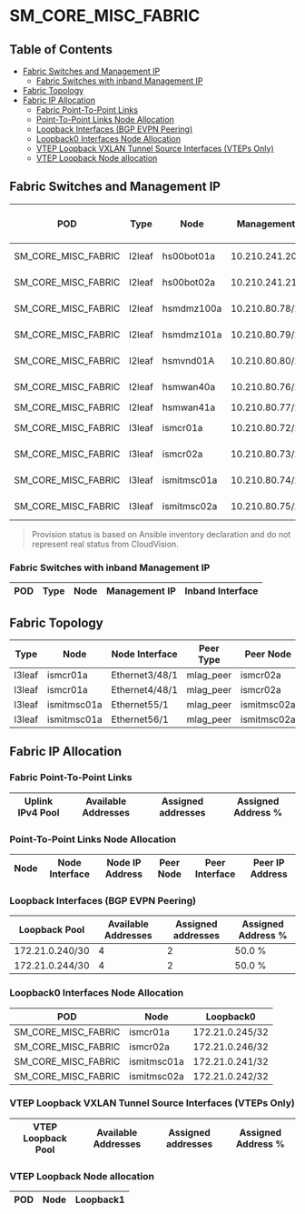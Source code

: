 # SM_CORE_MISC_FABRIC

## Table of Contents

- [Fabric Switches and Management IP](#fabric-switches-and-management-ip)
  - [Fabric Switches with inband Management IP](#fabric-switches-with-inband-management-ip)
- [Fabric Topology](#fabric-topology)
- [Fabric IP Allocation](#fabric-ip-allocation)
  - [Fabric Point-To-Point Links](#fabric-point-to-point-links)
  - [Point-To-Point Links Node Allocation](#point-to-point-links-node-allocation)
  - [Loopback Interfaces (BGP EVPN Peering)](#loopback-interfaces-bgp-evpn-peering)
  - [Loopback0 Interfaces Node Allocation](#loopback0-interfaces-node-allocation)
  - [VTEP Loopback VXLAN Tunnel Source Interfaces (VTEPs Only)](#vtep-loopback-vxlan-tunnel-source-interfaces-vteps-only)
  - [VTEP Loopback Node allocation](#vtep-loopback-node-allocation)

## Fabric Switches and Management IP

| POD | Type | Node | Management IP | Platform | Provisioned in CloudVision | Serial Number |
| --- | ---- | ---- | ------------- | -------- | -------------------------- | ------------- |
| SM_CORE_MISC_FABRIC | l2leaf | hs00bot01a | 10.210.241.20/21 | 722XP | Not Available | - |
| SM_CORE_MISC_FABRIC | l2leaf | hs00bot02a | 10.210.241.21/21 | 722XP | Not Available | - |
| SM_CORE_MISC_FABRIC | l2leaf | hsmdmz100a | 10.210.80.78/21 | 722XP | Not Available | - |
| SM_CORE_MISC_FABRIC | l2leaf | hsmdmz101a | 10.210.80.79/21 | 722XP | Not Available | HBG234001LR |
| SM_CORE_MISC_FABRIC | l2leaf | hsmvnd01A | 10.210.80.80/21 | 758 | Not Available | - |
| SM_CORE_MISC_FABRIC | l2leaf | hsmwan40a | 10.210.80.76/21 | 7280R3 | Not Available | - |
| SM_CORE_MISC_FABRIC | l2leaf | hsmwan41a | 10.210.80.77/21 | 7280R3 | Provisioned | JPA2340P4WY |
| SM_CORE_MISC_FABRIC | l3leaf | ismcr01a | 10.210.80.72/21 | 7800R3 | Not Available | - |
| SM_CORE_MISC_FABRIC | l3leaf | ismcr02a | 10.210.80.73/21 | 7800R3 | Not Available | TMO23140950 |
| SM_CORE_MISC_FABRIC | l3leaf | ismitmsc01a | 10.210.80.74/21 | 7050X3 | Not Available | - |
| SM_CORE_MISC_FABRIC | l3leaf | ismitmsc02a | 10.210.80.75/21 | 7050X3 | Not Available | JMX2329A679 |

> Provision status is based on Ansible inventory declaration and do not represent real status from CloudVision.

### Fabric Switches with inband Management IP

| POD | Type | Node | Management IP | Inband Interface |
| --- | ---- | ---- | ------------- | ---------------- |

## Fabric Topology

| Type | Node | Node Interface | Peer Type | Peer Node | Peer Interface |
| ---- | ---- | -------------- | --------- | ----------| -------------- |
| l3leaf | ismcr01a | Ethernet3/48/1 | mlag_peer | ismcr02a | Ethernet3/48/1 |
| l3leaf | ismcr01a | Ethernet4/48/1 | mlag_peer | ismcr02a | Ethernet4/48/1 |
| l3leaf | ismitmsc01a | Ethernet55/1 | mlag_peer | ismitmsc02a | Ethernet55/1 |
| l3leaf | ismitmsc01a | Ethernet56/1 | mlag_peer | ismitmsc02a | Ethernet56/1 |

## Fabric IP Allocation

### Fabric Point-To-Point Links

| Uplink IPv4 Pool | Available Addresses | Assigned addresses | Assigned Address % |
| ---------------- | ------------------- | ------------------ | ------------------ |

### Point-To-Point Links Node Allocation

| Node | Node Interface | Node IP Address | Peer Node | Peer Interface | Peer IP Address |
| ---- | -------------- | --------------- | --------- | -------------- | --------------- |

### Loopback Interfaces (BGP EVPN Peering)

| Loopback Pool | Available Addresses | Assigned addresses | Assigned Address % |
| ------------- | ------------------- | ------------------ | ------------------ |
| 172.21.0.240/30 | 4 | 2 | 50.0 % |
| 172.21.0.244/30 | 4 | 2 | 50.0 % |

### Loopback0 Interfaces Node Allocation

| POD | Node | Loopback0 |
| --- | ---- | --------- |
| SM_CORE_MISC_FABRIC | ismcr01a | 172.21.0.245/32 |
| SM_CORE_MISC_FABRIC | ismcr02a | 172.21.0.246/32 |
| SM_CORE_MISC_FABRIC | ismitmsc01a | 172.21.0.241/32 |
| SM_CORE_MISC_FABRIC | ismitmsc02a | 172.21.0.242/32 |

### VTEP Loopback VXLAN Tunnel Source Interfaces (VTEPs Only)

| VTEP Loopback Pool | Available Addresses | Assigned addresses | Assigned Address % |
| --------------------- | ------------------- | ------------------ | ------------------ |

### VTEP Loopback Node allocation

| POD | Node | Loopback1 |
| --- | ---- | --------- |
